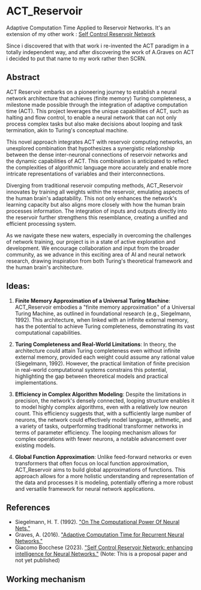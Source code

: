 # ACT_Reservoir
Adaptive Computation Time Applied to Reservoir Networks.
It's an extension of my other work : [Self Control Reservoir Network](https://github.com/BoccheseGiacomo/SCRN----Pre-Alpha-version)

Since i discovered that with that work i re-invented the ACT paradigm in a totally independent way, and after discovering the work of A.Graves on ACT i decided to put that name to my work rather then SCRN.

## Abstract
ACT Reservoir embarks on a pioneering journey to establish a neural network architecture that achieves (finite memory) Turing completeness, a milestone made possible through the integration of adaptive computation time (ACT). This project leverages the unique capabilities of ACT, such as halting and flow control, to enable a neural network that can not only process complex tasks but also make decisions about looping and task termination, akin to Turing's conceptual machine.

This novel approach integrates ACT with reservoir computing networks, an unexplored combination that hypothesizes a synergistic relationship between the dense inter-neuronal connections of reservoir networks and the dynamic capabilities of ACT. This combination is anticipated to reflect the complexities of algorithmic language more accurately and enable more intricate representations of variables and their interconnections.

Diverging from traditional reservoir computing methods, ACT_Reservoir innovates by training all weights within the reservoir, emulating aspects of the human brain's adaptability. This not only enhances the network's learning capacity but also aligns more closely with how the human brain processes information. The integration of inputs and outputs directly into the reservoir further strengthens this resemblance, creating a unified and efficient processing system.

As we navigate these new waters, especially in overcoming the challenges of network training, our project is in a state of active exploration and development. We encourage collaboration and input from the broader community, as we advance in this exciting area of AI and neural network research, drawing inspiration from both Turing's theoretical framework and the human brain's architecture.

## Ideas:

1. **Finite Memory Approximation of a Universal Turing Machine**: 
   ACT_Reservoir embodies a "finite memory approximation" of a Universal Turing Machine, as outlined in foundational research (e.g., Siegelmann, 1992). This architecture, when linked with an infinite external memory, has the potential to achieve Turing completeness, demonstrating its vast computational capabilities.

2. **Turing Completeness and Real-World Limitations**: 
   In theory, the architecture could attain Turing completeness even without infinite external memory, provided each weight could assume any rational value (Siegelmann, 1992). However, the practical limitation of finite precision in real-world computational systems constrains this potential, highlighting the gap between theoretical models and practical implementations.

3. **Efficiency in Complex Algorithm Modeling**: 
   Despite the limitations in precision, the network's densely connected, looping structure enables it to model highly complex algorithms, even with a relatively low neuron count. This efficiency suggests that, with a sufficiently large number of neurons, the network could effectively model language, arithmetic, and a variety of tasks, outperforming traditional transformer networks in terms of parameter efficiency. The looping mechanism allows for complex operations with fewer neurons, a notable advancement over existing models.

4. **Global Function Approximation**: 
   Unlike feed-forward networks or even transformers that often focus on local function approximation, ACT_Reservoir aims to build global approximations of functions. This approach allows for a more holistic understanding and representation of the data and processes it is modeling, potentially offering a more robust and versatile framework for neural network applications.

## References
- Siegelmann, H. T. (1992). ["On The Computational Power Of Neural Nets."](https://binds.cs.umass.edu/papers/1992_Siegelmann_COLT.pdf)
- Graves, A. (2016).  ["Adaptive Computation Time for Recurrent Neural Networks."](https://arxiv.org/abs/1603.08983)
- Giacomo Bocchese (2023). ["Self Control Reservoir Network: enhancing intelligence for Neural Networks."](https://doi.org/10.5281/zenodo.7637563) (Note: This is a proposal paper and not yet published)



## Working mechanism
